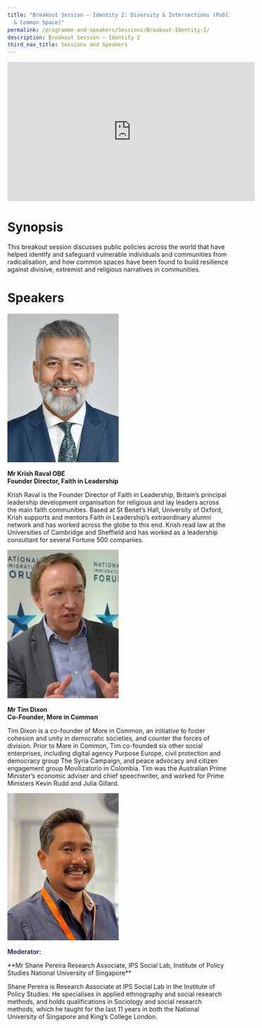 ```yaml
---
title: "Breakout Session – Identity 2: Diversity & Intersections (Public Policy
  & Common Space)"
permalink: /programme-and-speakers/Sessions/Breakout-Identity-2/
description: Breakout Session – Identity 2
third_nav_title: Sessions and Speakers
---
```


<div class="bp-youtube">

<iframe width="560" height="315" src="https://www.youtube.com/embed/uaMKEdg0fkw" title="YouTube video player" frameborder="0" allow="accelerometer; autoplay; clipboard-write; encrypted-media; gyroscope; picture-in-picture" allowfullscreen></iframe>

</div>

# Synopsis
This breakout session discusses public policies across the world that have helped identify and safeguard vulnerable individuals and communities from radicalisation, and how common spaces have been found to build resilience against divisive, extremist and religious narratives in communities.
# Speakers
<img src="/images/Krish%20Raval.png"
     style="width:50%" />

**Mr Krish Raval OBE  
Founder Director, Faith in Leadership**

Krish Raval is the Founder Director of Faith in Leadership, Britain’s principal leadership development organisation for religious and lay leaders across the main faith communities. Based at St Benet’s Hall, University of Oxford, Krish supports and mentors Faith in Leadership’s extraordinary alumni network and has worked across the globe to this end. Krish read law at the Universities of Cambridge and Sheffield and has worked as a leadership consultant for several Fortune 500 companies.

<img src="/images/Tim%20Dixon.jpg"
     style="width:50%" />

**Mr Tim Dixon  
Co-Founder, More in Common**

Tim Dixon is a co-founder of More in Common, an initiative to foster cohesion and unity in democratic societies, and counter the forces of division. Prior to More in Common, Tim co-founded six other social enterprises, including digital agency Purpose Europe, civil protection and democracy group The Syria Campaign, and peace advocacy and citizen engagement group Movilizatorio in Colombia. Tim was the Australian Prime Minister’s economic adviser and chief speechwriter, and worked for Prime Ministers Kevin Rudd and Julia Gillard.

<img src="/images/Shane%20Pereira.png"
     style="width:50%" />

<p style="color:#2B3062"><b>Moderator:</b></p>**Mr Shane Pereira  
Research Associate, IPS Social Lab, Institute of Policy Studies  
National University of Singapore**

Shane Pereira is Research Associate at IPS Social Lab in the Institute of Policy Studies. He specialises in applied ethnography and social research methods, and holds qualifications in Sociology and social research methods, which he taught for the last 11 years in both the National University of Singapore and King’s College London.